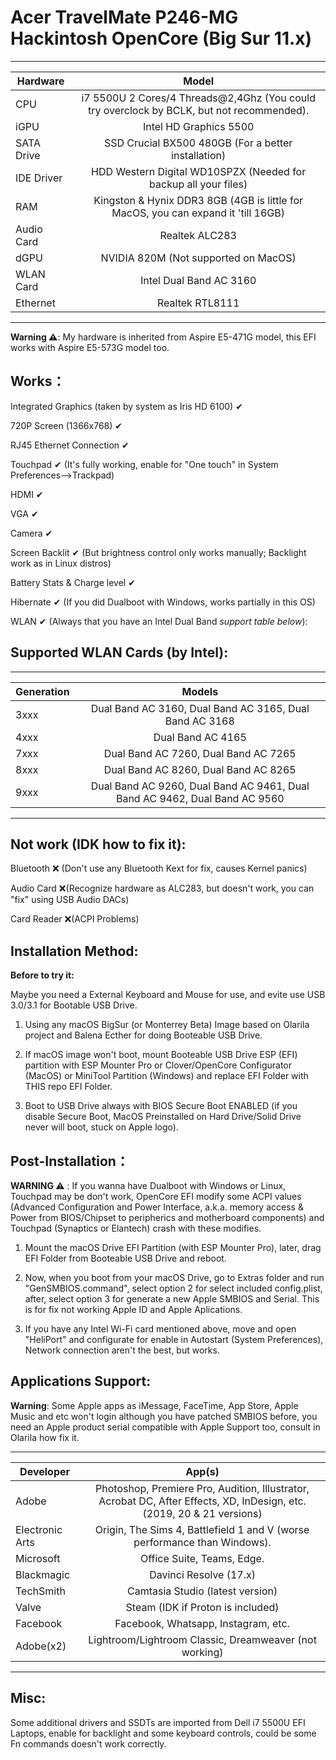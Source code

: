 # Acer TravelMate P246-MG Hackintosh OpenCore (Big Sur 11.x)

---

Hardware | Model
--- |:--:
CPU | i7 5500U 2 Cores/4 Threads@2,4Ghz (You could try overclock by BCLK, but not recommended).
iGPU| Intel HD Graphics 5500
SATA Drive | SSD Crucial BX500 480GB (For a better installation)
IDE Driver | HDD Western Digital WD10SPZX (Needed for backup all your files)
RAM | Kingston & Hynix DDR3 8GB (4GB is little for MacOS, you can expand it 'till 16GB)
Audio Card | Realtek ALC283
dGPU | NVIDIA 820M (Not supported on MacOS)
WLAN Card | Intel Dual Band AC 3160
Ethernet | Realtek RTL8111
---
**Warning ⚠️**: My hardware is inherited from Aspire E5-471G model, this EFI works with Aspire E5-573G model too.

## Works：
Integrated Graphics (taken by system as Iris HD 6100) ✔

720P Screen (1366x768) ✔

RJ45 Ethernet Connection ✔

Touchpad ✔ (It's fully working, enable for "One touch" in System Preferences-->Trackpad)
 
HDMI ✔

VGA ✔

Camera ✔

Screen Backlit ✔ (But brightness control only works manually; Backlight work as in Linux distros)

Battery Stats & Charge level ✔

Hibernate ✔ (If you did Dualboot with Windows, works partially in this OS)

WLAN ✔ (Always that you have an Intel Dual Band *support table below*):

## Supported WLAN Cards (by Intel):
---

Generation | Models
---|:--:
3xxx | Dual Band AC 3160, Dual Band AC 3165, Dual Band AC 3168
4xxx | Dual Band AC 4165
7xxx | Dual Band AC 7260, Dual Band AC 7265
8xxx | Dual Band AC 8260, Dual Band AC 8265
9xxx | Dual Band AC 9260, Dual Band AC 9461, Dual Band AC 9462, Dual Band AC 9560 
---

## Not work (IDK how to fix it):
Bluetooth ❌ (Don't use any Bluetooth Kext for fix, causes Kernel panics)

Audio Card ❌(Recognize hardware as ALC283, but doesn't work, you can "fix" using USB Audio DACs)

Card Reader ❌(ACPI Problems)

## Installation Method:

**Before to try it:**

Maybe you need a External Keyboard and Mouse for use, and evite use USB 3.0/3.1 for Bootable USB Drive.

1. Using any macOS BigSur (or Monterrey Beta) Image based on Olarila project and Balena Ecther for doing Booteable USB Drive.

2. If macOS image won't boot, mount Booteable USB Drive ESP (EFI) partition with ESP Mounter Pro or Clover/OpenCore Configurator (MacOS) or MiniTool Partition (Windows) and replace EFI Folder with THIS repo EFI Folder.

3. Boot to USB Drive always with BIOS Secure Boot ENABLED (if you disable Secure Boot, MacOS Preinstalled on Hard Drive/Solid Drive never will boot, stuck on Apple logo). 

## Post-Installation：
 **WARNING ⚠️** : If you wanna have Dualboot with Windows or Linux, Touchpad may be don't work, OpenCore EFI modify some ACPI values (Advanced Configuration and Power Interface, a.k.a. memory access & Power from BIOS/Chipset to peripherics and motherboard components) and Touchpad (Synaptics or Elantech) crash with these modifies.

1. Mount the macOS Drive EFI Partition (with ESP Mounter Pro), later, drag EFI Folder from Booteable USB Drive and reboot.

2. Now, when you boot from your macOS Drive, go to Extras folder and run "GenSMBIOS.command", select option 2 for select included config.plist, after, select option 3 for generate a new Apple SMBIOS and Serial. This is for fix not working Apple ID and Apple Aplications.

3. If you have any Intel Wi-Fi card mentioned above, move and open "HeliPort" and configurate for enable in Autostart (System Preferences), Network connection aren't the best, but works.

## Applications Support:
**Warning**: Some Apple apps as iMessage, FaceTime, App Store, Apple Music and etc won't login although you have patched SMBIOS before, you need an Apple product serial compatible with Apple Support too, consult in Olarila how fix it.

---

Developer | App(s)
---|:--:
Adobe | Photoshop, Premiere Pro, Audition, Illustrator, Acrobat DC, After Effects, XD, InDesign, etc. (2019, 20 & 21 versions)
Electronic Arts | Origin, The Sims 4, Battlefield 1 and V (worse performance than Windows).
Microsoft | Office Suite, Teams, Edge. 
Blackmagic | Davinci Resolve (17.x)
TechSmith | Camtasia Studio (latest version)
Valve | Steam (IDK if Proton is included)
Facebook | Facebook, Whatsapp, Instagram, etc.
Adobe(x2) | Lightroom/Lightroom Classic, Dreamweaver (not working) 
---


## Misc:
Some additional drivers and SSDTs are imported from Dell i7 5500U EFI Laptops, enable for backlight and some keyboard controls, could be some Fn commands doesn't work correctly.
